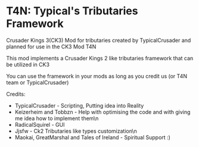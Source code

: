 # T4N: Typical's Tributaries Framework

Crusader Kings 3(CK3) Mod for tributaries created by TypicalCrusader and planned for use in the CK3 Mod T4N

This mod implements a Crusader Kings 2 like tributaries framework that can be utilized in CK3

You can use the framework in your mods as long as you credit us (or T4N team or TypicalCrusader)

Credits:
  * TypicalCrusader - Scripting, Putting idea into Reality
  * Keizerheim and Tobbzn - Help with optimising the code and with giving me idea how to implement them\n
  * RadicalSquirel - GUI
  * Jjsfw - Ck2 Tributaries like types customization\n
  * Maokai, GreatMarshal and Tales of Ireland - Spiritual Support :)
